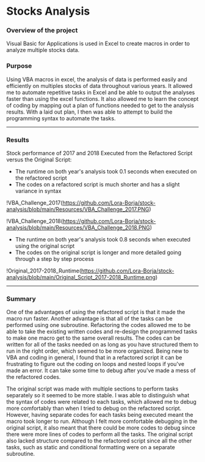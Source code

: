 # Stocks Analysis
### Overview of the project
Visual Basic for Applications is used in Excel to create macros in order to analyze multiple stocks data.
### Purpose
Using VBA macros in excel, the analysis of data is performed easily and efficiently on multiples stocks of data throughout various years. It allowed me to automate repetitive tasks in Excel and be able to output the analyses faster than using the excel functions. It also allowed me to learn the concept of coding by mapping out a plan of functions needed to get to the analysis results. With a laid out plan, I then was able to attempt to build the programming syntax to automate the tasks.

---
### Results
Stock performance of 2017 and 2018 Executed from the Refactored Script versus the Original Script:
* The runtime on both year's analysis took 0.1 seconds when executed on the refactored script
* The codes on a refactored script is much shorter and has a slight variance in syntax

!VBA_Challenge_2017(https://github.com/Lora-Borja/stock-analysis/blob/main/Resources/VBA_Challenge_2017.PNG)

!VBA_Challenge_2018(https://github.com/Lora-Borja/stock-analysis/blob/main/Resources/VBA_Challenge_2018.PNG)

* The runtime on both year's analysis took 0.8 seconds when executed using the original script
* The codes on the original script is longer and more detailed going through a step by step process

!Original_2017-2018_Runtime(https://github.com/Lora-Borja/stock-analysis/blob/main/Original_Script_2017-2018_Runtime.png)

---
### Summary
One of the advantages of using the refactored script is that it made the macro run faster. Another advantage is that all of the tasks can be performed using one subroutine. Refactoring the codes allowed me to be able to take the existing written codes and re-design the programmed tasks to make one macro get to the same overall results. The codes can be written for all of the tasks needed on as long as you have structured them to run in the right order, which seemed to be more organized. Being new to VBA and coding in general, I found that in a refactored script it can be frustrating to figure out the coding on loops and nested loops if you've made an error. It can take some time to debug after you've made a mess of the refactored codes.

The original script was made with multiple sections to perform tasks separately so it seemed to be more stable. I was able to distinguish what the syntax of codes were related to each tasks, which allowed me to debug more comfortably than when I tried to debug on the refactored script. However, having separate codes for each tasks being executed meant the macro took longer to run. Although I felt more comfortable debugging in the original script, it also meant that there could be more codes to debug since there were more lines of codes to perform all the tasks. The original script also lacked structure compared to the refactored script since all the other tasks, such as static and conditional formatting were on a separate subroutine.
